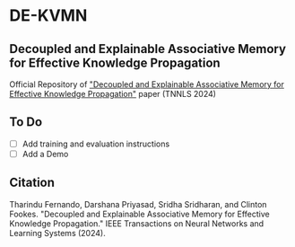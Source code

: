 # DE-KVMN
## Decoupled and Explainable Associative Memory for Effective Knowledge Propagation
Official Repository of ["Decoupled and Explainable Associative Memory for Effective Knowledge Propagation"](https://eprints.qut.edu.au/253873/) paper (TNNLS 2024)

## To Do
- [ ] Add training and evaluation instructions
- [ ] Add a Demo

## Citation
Tharindu Fernando, Darshana Priyasad, Sridha Sridharan, and Clinton Fookes. "Decoupled and Explainable Associative Memory for Effective Knowledge Propagation." IEEE Transactions on Neural Networks and Learning Systems (2024).
